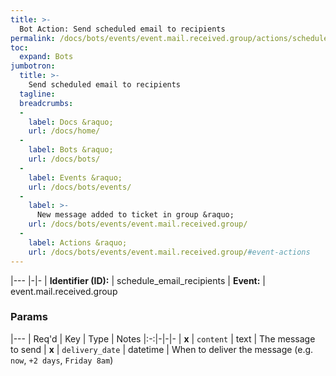 ```yaml
---
title: >-
  Bot Action: Send scheduled email to recipients
permalink: /docs/bots/events/event.mail.received.group/actions/schedule_email_recipients/
toc:
  expand: Bots
jumbotron:
  title: >-
    Send scheduled email to recipients
  tagline: 
  breadcrumbs:
  -
    label: Docs &raquo;
    url: /docs/home/
  -
    label: Bots &raquo;
    url: /docs/bots/
  -
    label: Events &raquo;
    url: /docs/bots/events/
  -
    label: >-
      New message added to ticket in group &raquo;
    url: /docs/bots/events/event.mail.received.group/
  -
    label: Actions &raquo;
    url: /docs/bots/events/event.mail.received.group/#event-actions
---
```


|---
|-|-
| **Identifier (ID):** | schedule_email_recipients
| **Event:** | event.mail.received.group

### Params

|---
| Req'd | Key | Type | Notes
|:-:|-|-|-
| **x** | `content` | text | The message to send
| **x** | `delivery_date` | datetime | When to deliver the message (e.g. `now`, `+2 days`, `Friday 8am`)
